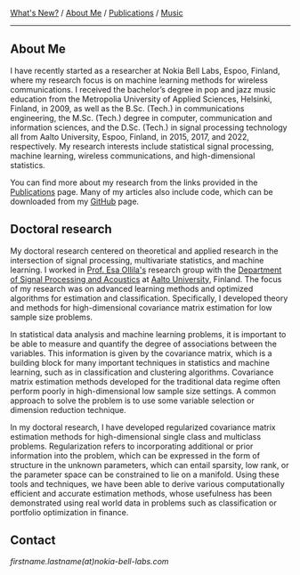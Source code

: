 [What's New?](./index.md) / [About Me](./about.md) / [Publications](./publications.md) / [Music](./music.md)

---

## About Me

I have recently started as a researcher at Nokia Bell Labs, Espoo, Finland, 
where my research focus is on machine learning methods for wireless communications.
I received the bachelor’s degree in pop and jazz music education from the 
Metropolia University of Applied Sciences, Helsinki, Finland, in 2009, as well as
the B.Sc. (Tech.) in communications engineering, the M.Sc. (Tech.) degree in 
computer, communication and information sciences, and the D.Sc. (Tech.) in 
signal processing technology all from Aalto University, Espoo, Finland, in 2015,
2017, and 2022, respectively. My research interests include statistical signal
processing, machine learning, wireless communications, and high-dimensional statistics.

You can find more about my research from the links provided in the
[Publications](./publications.md) page. Many of my articles also include code,
which can be downloaded from my [GitHub](https://github.com/EliasRaninen) page.

## Doctoral research

My doctoral research centered on theoretical and applied research in the
intersection of signal processing, multivariate statistics, and machine
learning. I worked in [Prof. Esa Ollila's](http://users.spa.aalto.fi/esollila/)
research group with the [Department of Signal Processing and Acoustics](https://www.aalto.fi/en/department-of-signal-processing-and-acoustics) at [Aalto University](https://www.aalto.fi/en), Finland. The focus of my research was on advanced
learning methods and optimized algorithms for estimation and classification.
Specifically, I developed theory and methods for high-dimensional covariance 
matrix estimation for low sample size problems.

In statistical data analysis and machine learning problems, it is important to
be able to measure and quantify the degree of associations between the
variables. This information is given by the covariance matrix, which is a
building block for many important techniques in statistics and machine learning,
such as in classification and clustering algorithms. Covariance matrix
estimation methods developed for the traditional data regime often perform
poorly in high-dimensional low sample size settings. A common approach to solve
the problem is to use some variable selection or dimension reduction technique.

In my doctoral research, I have developed regularized covariance matrix
estimation methods for high-dimensional single class and multiclass problems.
Regularization refers to incorporating additional or prior information into the
problem, which can be expressed in the form of structure in the unknown
parameters, which can entail sparsity, low rank, or the parameter space can be
constrained to lie on a manifold. Using these tools and techniques, we have been
able to derive various computationally efficient and accurate estimation
methods, whose usefulness has been demonstrated using real world data in
problems such as classification or portfolio optimization in finance.

## Contact

*firstname.lastname(at)nokia-bell-labs.com*
